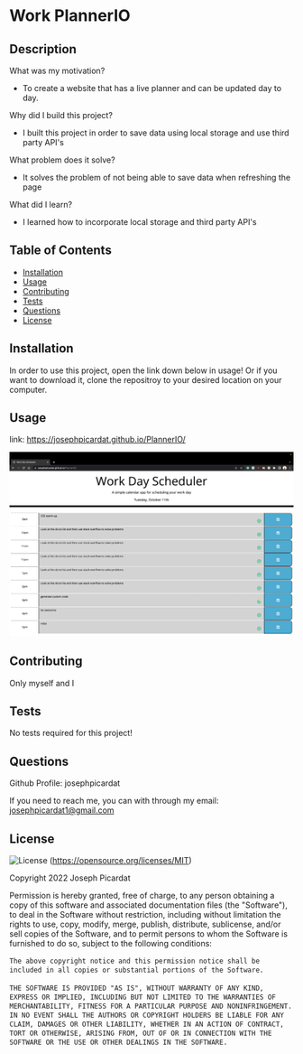 # Work PlannerIO

  ## Description

  What was my motivation?
  - To create a website that has a live planner and can be updated day to day.

  Why did I build this project?
  - I built this project in order to save data using local storage and use third party API's

  What problem does it solve?
  - It solves the problem of not being able to save data when refreshing the page

  What did I learn?
  - I learned how to incorporate local storage and third party API's
  

  ## Table of Contents

  - [Installation](#installation)
  - [Usage](#usage)
  - [Contributing](#contributing)
  - [Tests](#tests)
  - [Questions](#questions)
  - [License](#license)

  ## Installation

  In order to use this project, open the link down below in usage! Or if you want to download it, clone the repositroy to your desired location on your computer.


  ## Usage

  link: https://josephpicardat.github.io/PlannerIO/

  ![demo](./images/demo.png)

  ## Contributing

  Only myself and I


  ## Tests

  No tests required for this project!

  ## Questions

  Github Profile: josephpicardat

  If you need to reach me, you can with through my email: josephpicardat1@gmail.com

  ## License

  ![License](https://img.shields.io/badge/License-MIT-yellow.svg)
  (https://opensource.org/licenses/MIT)

  Copyright 2022 Joseph Picardat

  Permission is hereby granted, free of charge, to any person obtaining a copy of this software and associated documentation files (the "Software"), to deal in the Software without restriction, including without limitation the rights to use, copy, modify, merge, publish, distribute, sublicense, and/or sell copies of the Software, and to permit persons to whom the Software is furnished to do so, subject to the following conditions:

    The above copyright notice and this permission notice shall be included in all copies or substantial portions of the Software.
    
    THE SOFTWARE IS PROVIDED "AS IS", WITHOUT WARRANTY OF ANY KIND, EXPRESS OR IMPLIED, INCLUDING BUT NOT LIMITED TO THE WARRANTIES OF MERCHANTABILITY, FITNESS FOR A PARTICULAR PURPOSE AND NONINFRINGEMENT. IN NO EVENT SHALL THE AUTHORS OR COPYRIGHT HOLDERS BE LIABLE FOR ANY CLAIM, DAMAGES OR OTHER LIABILITY, WHETHER IN AN ACTION OF CONTRACT, TORT OR OTHERWISE, ARISING FROM, OUT OF OR IN CONNECTION WITH THE SOFTWARE OR THE USE OR OTHER DEALINGS IN THE SOFTWARE.

